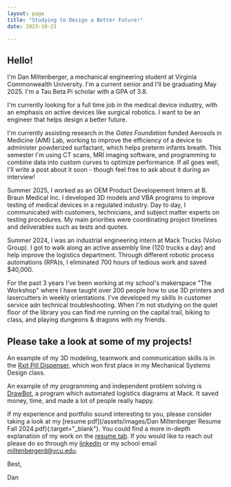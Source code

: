 ```yaml
---
layout: page
title: "Studying to Design a Better Future!"
date: 2023-10-21

---
```

## Hello!

I'm Dan Miltenberger, a mechanical engineering student at Virginia Commonwealth University. I'm a current senior and I'll be graduating May 2025. I'm a Tau Beta Pi scholar with a GPA of 3.8. 

I'm currently looking for a full time job in the medical device industry, with an emphasis on active devices like surgical robotics. I want to be an engineer that helps design a better future. 

I'm currently assisting research in the _Gates Foundation_ funded Aerosols in Medicine (AIM) Lab, working to improve the efficiency of a device to administer powderized surfactant, which helps preterm infants breath. This semester I'm using CT scans, MRI imaging software, and programming to combine data into custom curves to optimize performance. If all goes well, I'll write a post about it soon - though feel free to ask about it during an interview! 

Summer 2025, I worked as an OEM Product Developement Intern at B. Braun Medical Inc. I developed 3D models and VBA programs to improve testing of medical devices in a regulated industry. Day to day, I communicated with customers, technicians, and subject matter experts on testing procedures. My main priorities were coordinating project timelines and deliverables such as tests and quotes. 

Summer 2024, I was an industrial engineering intern at Mack Trucks (Volvo Group). I got to walk along an active assembly line (120 trucks a day) and help improve the logistics department. Through different robotic process automations (RPA)s, I eliminated 700 hours of tedious work and saved $40,000.  

For the past 3 years I've been working at my school's makerspace "The Workshop" where I have taught over 200 people how to use 3D printers and lasercutters in weekly orientations. I've developed my skills in customer service adn technical troubleshooting. When I'm not studying on the quiet floor of the library you can find me running on the capital trail, biking to class, and playing dungeons & dragons with my friends.            

## Please take a look at some of my projects! 

An example of my 3D modeling, teamwork and communication skills is in the [Rxit Pill Dispenser](https://danmiltenberger.github.io/posts/PILL-PEZ-DISPENSER/), which won first place in my Mechanical Systems Design class. 

An example of my programming and independent problem solving is [DrawBot](https://danmiltenberger.github.io/posts/DRAW-BOT-OVERVIEW/), a program which automated logistics diagrams at Mack. It saved money, time, and made a lot of people really happy. 

If my experience and portfolio sound interesting to you, please consider taking a look at my [resume pdf](/assets/images/Dan Miltenberger Resume Fall 2024.pdf){:target="_blank"}. 
You could find a more in-depth explanation of my work on the [resume tab](https://danmiltenberger.github.io/resume/). If you would like to reach out please do so through my [linkedin](https://www.linkedin.com/in/dan-miltenberger/) or my school email miltenbergerd@vcu.edu. 

Best,

Dan 
